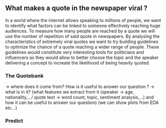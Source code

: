 ## What makes a quote in the newspaper viral ?

In a world where the internet allows speaking to millions of people, we want to identify what factors can be linked to someone effectively reaching huge audiences. 
To measure how many people are reached by a quote we will use the number of repetition of said quote in newspapers. 
By analysing the characteristics of extremely viral quotes we want to try building guidelines to optimize the chance of a quote reaching a wider range of people. 
These guidelines would constitute very interesting tools for politicians and influencers as they would allow to better choose the topic and the speaker delivering a concept to increate the likelihood of being heavily quoted.

### The Quotebank

-> where does it come from? How is it useful to answer our question ?
-> what is in it? (what features we extract from it (speaker -> age, nationality,.../ quote text -> word count, topic, sentiment analysis,...) and how it can be useful to answer our question) (we can show plots from EDA etc...)

### Predict
